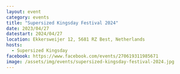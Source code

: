 ```yaml
---
layout: event
category: events
title: "Supersized Kingsday Festival 2024"
date: 2023/04/27
datestart: 2024/04/27
location: Ekkersweijer 12, 5681 RZ Best, Netherlands
hosts:
  - Supersized Kingsday
facebook: https://www.facebook.com/events/270619311985671
image: /assets/img/events/supersized-kingsday-festival-2024.jpg
---
```

